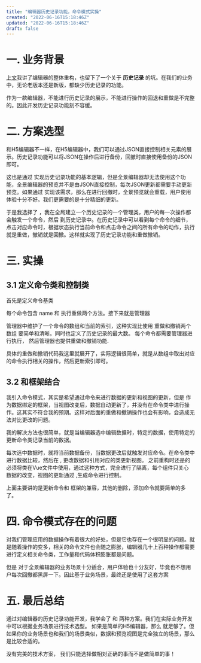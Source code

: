 ```yaml
---
title: "编辑器历史记录功能，命令模式实操"
created: "2022-06-16T15:18:46Z"
updated: "2022-06-16T15:18:46Z"
draft: false
---
```


# 一. 业务背景
[上文](#11)我讲了编辑器的整体重构，也留下了一个关于 **历史记录** 的坑。在我们的业务中，无论老版本还是新版，都缺少历史记录的功能。 

作为一款编辑器，不能进行历史记录的展示，不能进行操作的回退和重做是不完整的。因此开发历史记录功能刻不容缓。

# 二. 方案选型
和H5编辑器不一样，在H5编辑器中，我们可以通过JSON直接控制相关元素的展示。历史记录功能可以将JSON在操作后进行备份，回撤时直接使用备份的JSON即可。

这也是通过  实现历史记录功能的基本逻辑，但是全景编辑器却无法使用这个功能，全景编辑器的预览并不是由JSON直接控制，每次JSON更新都需要手动更新预览。如果通过 实现该需求，那么在进行回撤时，全景预览就会重载，用户使用体验十分不好。我们更需要的是十分精细的更新。

于是我选择了  ，我在全局建立一个历史记录的一个管理类，用户的每一次操作都会触发一个命令，然后  到历史记录中。在历史记录中可以看到每个命令的细节，点击对应命令时，根据状态执行当前命令和点击命令之间的所有命令的动作，执行就是重做，撤销就是回撤。这样就实现了历史记录功能和重做撤销。

# 三. 实操
## 3.1 定义命令类和控制类
首先是定义命令基类

每个命令包含 name 和 执行重做两个方法。接下来就是管理器

管理器中维护了一个命令的数组和当前的索引，这种实现比使用 重做和撤销两个数组 要简单和清晰。同时也定义了历史记录的最大数。 每个命令都需要管理器进行执行， 然后管理器也提供重做和撤销功能.

具体的重做和撤销代码我这里就展开了，实际逻辑很简单，就是从数组中取出对应的命令执行相关的操作，然后更新索引即可。

## 3.2 和框架结合
我引入命令模式，其实是希望通过命令来进行数据的更新和视图的更新，但是  作为数据绑定的框架，当视图改变后，数据自动更新了，并没有在命令类中进行操作。这其实不符合我的预期。这样对后面的重做和撤销操作也会有影响，会造成无法对比更改的问题。

我的解决方法也很简单，就是当编辑器选中编辑数据时，特定的数据，使用特定的更新命令类记录当前的数据。

每次选中数据时，就将当前数据备份，当数据更改后就触发对应命令。在命令类中进行数据比较，然后在 
,  更改数据和引用对应的类更新视图。 之前重构时还是的必须将类在Vue文件中使用，通过这种方式，完全进行了隔离，每个组件只关心  数据的改变，视图的更新通过  ,生成命令进行控制。

上面主要讲的是更新命令和  框架的兼容，其他的删除，添加命令就要简单的多了。

# 四. 命令模式存在的问题
 对我们管理应用的数据操作有着很大的好处，但是它也存在一个很明显的问题。就是随着操作的变多，相关的命令文件也会随之膨胀，编辑器几十上百种操作都需要进行定义相关命令类，工作量和代码体积膨胀都是问题。

但是  对于全景编辑器的业务场景十分适合，用户体验也十分友好，毕竟也不想用户每次回撤都黑屏一下。因此基于业务场景，最终还是使用了这套方案

# 五. 最后总结
通过对编辑器的历史记录功能开发，我学会了  和  两种方案。我们在实际业务开发中可以根据业务场景进行技术选型。 如果是简单的H5编辑器，那么  就足够了。但如果你的业务场景也和我们的场景类似，数据和预览视图是完全独立的场景，那么  是比较合适的。

没有完美的技术方案， 我们只能选择做相对正确的事而不是做简单的事！
